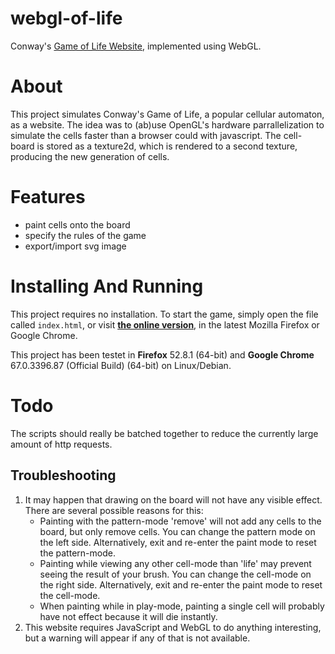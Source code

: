 # webgl-of-life
Conway's [Game of Life Website](https://johannesvollmer.github.io/webgl-of-life/), implemented using WebGL.


# About
This project simulates Conway's Game of Life, a popular cellular automaton, as a website. The idea was to (ab)use OpenGL's hardware parrallelization to simulate the cells faster than a browser could with javascript.  The cell-board is stored as a texture2d, which is rendered to a second texture, producing the new generation of cells.

# Features
- paint cells onto the board
- specify the rules of the game
- export/import svg image

# Installing And Running

This project requires no installation.
To start the game, simply open the file called `index.html`, or visit __[the online version](https://johannesvollmer.github.io/webgl-of-life/)__, in the latest Mozilla Firefox or Google Chrome.

This project has been testet in __Firefox__ 52.8.1 (64-bit) and __Google Chrome__ 67.0.3396.87 (Official Build) (64-bit) on Linux/Debian.

# Todo

The scripts should really be batched together to reduce the currently large amount of http requests.


## Troubleshooting

1.  It may happen that drawing on the board will not have any visible effect.
    There are several possible reasons for this:
    - Painting with the pattern-mode 'remove' will not add any cells
      to the board, but only remove cells.
      You can change the pattern mode on the left side.
      Alternatively, exit and re-enter the paint mode to reset the pattern-mode.
    - Painting while viewing any other cell-mode than 'life'
      may prevent seeing the result of your brush.
      You can change the cell-mode on the right side.
      Alternatively, exit and re-enter the paint mode to reset the cell-mode.
    - When painting while in play-mode, painting a single cell will
      probably have not effect because it will die instantly.
1.  This website requires JavaScript and WebGL to do anything interesting,
    but a warning will appear if any of that is not available.
